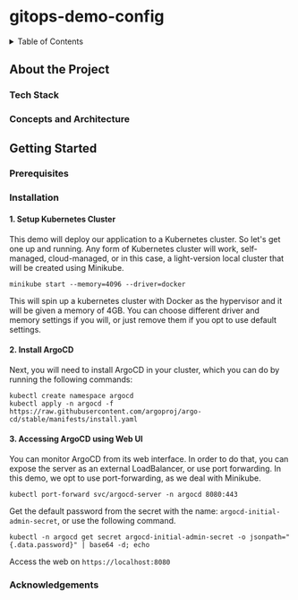 # gitops-demo-config

<!-- TABLE OF CONTENTS -->
<details>
  <summary>Table of Contents</summary>
  <ol>
    <li>
      <a href="#about-the-project">About The Project</a>
      <ul>
        <li><a href="#tech-stack">Tech Stack</a></li>
        <li><a href="#concepts-and-architecture">Concepts and Architecture</a></li>
      </ul>
    </li>
    <li>
      <a href="#getting-started">Getting Started</a>
      <ul>
        <li><a href="#prerequisites">Prerequisites</a></li>
        <li><a href="#installation">Installation</a></li>
      </ul>
    </li>
    <li><a href="#acknowledgments">Acknowledgments</a></li>
  </ol>
</details>


<!-- ABOUT THE PROJECT -->
## About the Project

<!-- Tech Stack -->
### Tech Stack

<!-- Concepts and Architecture -->
### Concepts and Architecture

<!-- GETTING STARTED -->
## Getting Started

<!-- Prerequisites -->
### Prerequisites

<!-- Installation -->
### Installation
#### 1. Setup Kubernetes Cluster
This demo will deploy our application to a Kubernetes cluster. So let's get one up and running. Any form of Kubernetes cluster will work, self-managed, cloud-managed, or in this case, a light-version local cluster that will be created using Minikube. 

```
minikube start --memory=4096 --driver=docker
```

This will spin up a kubernetes cluster with Docker as the hypervisor and it will be given a memory of 4GB. You can choose different driver and memory settings if you will, or just remove them if you opt to use default settings. 

#### 2. Install ArgoCD
Next, you will need to install ArgoCD in your cluster, which you can do by running the following commands:

```
kubectl create namespace argocd
kubectl apply -n argocd -f https://raw.githubusercontent.com/argoproj/argo-cd/stable/manifests/install.yaml
```

#### 3. Accessing ArgoCD using Web UI
You can monitor ArgoCD from its web interface. In order to do that, you can expose the server as an external LoadBalancer, or use port forwarding. 
In this demo, we opt to use port-forwarding, as we deal with Minikube. 

```
kubectl port-forward svc/argocd-server -n argocd 8080:443
```

Get the default password from the secret with the name: `argocd-initial-admin-secret`, or use the following command.
```
kubectl -n argocd get secret argocd-initial-admin-secret -o jsonpath="{.data.password}" | base64 -d; echo
```

Access the web on `https://localhost:8080`

<!-- Acknowledgements -->
### Acknowledgements
